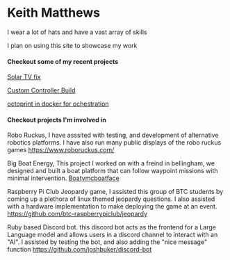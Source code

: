 # Keith Matthews

I wear a lot of hats and have a vast array of skills

I plan on using this site to showcase my work

#### Checkout some of my recent projects

[Solar TV fix](/pages/solartv.md)

[Custom Controller Build](/pages/controller.md)

[octoprint in docker for ochestration](/pages/octodocker.md)


#### Checkout projects I'm involved in

Robo Ruckus, I have asssited with testing, and development of alternative robotics platforms. I have also run many public displays of the robo ruckus games
https://www.roboruckus.com/

Big Boat Energy, This project I worked on with a freind in bellingham, we designed and built a boat platform that can follow waypoint missions with minimal intervention.
[Boatymcboatface](https://github.com/BigBoatEnergy/boat-robot)

Raspberry Pi Club Jeopardy game, I assisted this group of BTC students by coming up a plethora of linux themed jeopardy questions. I also assisted with a hardware implementation to make deploying the game at an event.
https://github.com/btc-raspberrypiclub/jeopardy

Ruby based Discord bot. this discord bot acts as the frontend for a Large Language model and allows users in a discord channel to interact with an "AI". I assisted by testing the bot, and also adding the "nice message" function
https://github.com/joshbuker/discord-bot
